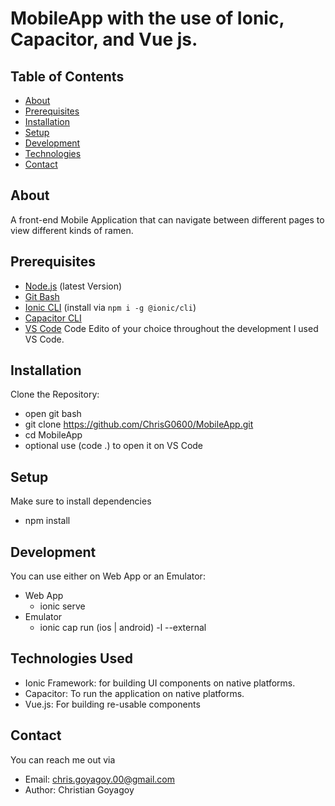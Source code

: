 # MobileApp with the use of Ionic, Capacitor, and Vue js.

## Table of Contents
- [About](#about)
- [Prerequisites](#prerequisites)
- [Installation](#installation)
- [Setup](#setup)
- [Development](#development)
- [Technologies](#technologies)
- [Contact](#contact)

## About
A front-end Mobile Application that can navigate between different pages to view different kinds of ramen.

## Prerequisites
- [Node.js](https://nodejs.org/) (latest Version)
- [Git Bash](https://git-scm.com/downloads)
- [Ionic CLI](https://ionicframework.com/docs/cli) (install via `npm i -g @ionic/cli`)
- [Capacitor CLI](https://capacitorjs.com/docs/cli)
- [VS Code](https://code.visualstudio.com/) Code Edito of your choice throughout the development I used VS Code.
  
## Installation
Clone the Repository:
- open git bash
- git clone https://github.com/ChrisG0600/MobileApp.git
- cd MobileApp
- optional use (code .) to open it on VS Code

## Setup 
Make sure to install dependencies
- npm install

## Development 
You can use either on Web App or an Emulator:
- Web App
   - ionic serve
- Emulator
   - ionic cap run (ios | android) -l --external

## Technologies Used
- Ionic Framework: for building UI components on native platforms.
- Capacitor: To run the application on native platforms.
- Vue.js: For building re-usable components

## Contact
You can reach me out via
- Email: chris.goyagoy.00@gmail.com
- Author: Christian Goyagoy

 
